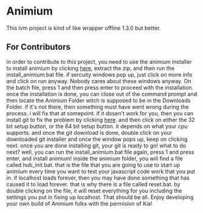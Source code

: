 # Animium
This lvm project is kind of like wrapper offline 1.3.0 but better.
## For Contributors
in order to contribute to this project, you need to use the animium installer to install animium by clicking [here](https://github.com/josephanimate2021/Animium-Installer/archive/refs/heads/main.zip), extract the zip, and then run the install_animium.bat file. if sercuity windows pop up, just click on more info and click on run anyway. Nobody cares about these windows anyway. On the batch file, press 1 and then press enter to proceed with the installation. once the installation is done, you can close out of the command prompt and then locate the Animium Folder witch is supposed to be in the Downloads Folder. if it's not there, then something must have went wrong during the process. i will fix that at somepoint. if it dosen't work for you, then you can install git to fix the problem by clicking [here](http://git-scm.com/download/win). and then click on either the 32 bit setup button, or the 64 bit setup button. it depends on what your cpu supports. and once the git download is done, double click on your downloaded git installer and once the window pops up, keep on clicking next. once you are done installing git, your git is ready to go! what to do next? well, you can run the install_animium.bat file again, press 1 and press enter, and install animium! inside the animium folder, you will find a file called hub_init.bat. that is the file that you are going to use to start up animium every time you want to test your javascript code work that you put in. if localhost loads forever, then you may have done something that has caused it to load forever. that is why there is a file called reset.bat. by double clicking on the file, it will reset everything for you including the settings you put in fixing up localhost. That should be all. Enjoy developing your own build of Animium folks with the permision of Kia!

